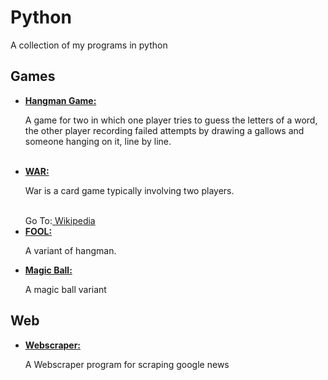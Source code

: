 # Python
A collection of my programs in python


 <h2>Games</h2>
<ul>
  <li>
    <a href="MyHangman.py"><b>Hangman Game:</b></a>
    <p> A game for two in which one player tries to guess the letters of a word, the other player recording failed attempts by drawing a gallows and someone hanging on it, line by line.
    </p>
  </li>
  <br>
  
<li>
<a href="MyCardWar.py"><b>WAR:</b></a> 
<p>War is a card game typically involving two players.</p>
<br>
Go To:<a href="https://en.wikipedia.org/wiki/War_(card_game)"> Wikipedia</a>
</li>

 <li>
 <a href="fool.py"><b>FOOL:</b></a>
    <p>A variant of hangman.</p>
  </li>
  
  <li>
  <a href="magicball_fate.py"><b>Magic Ball:</b></a>
    <p>A magic ball variant</p>
  </li>
 </ul>
  
 <h2>Web</h2>
 <ul>
  <li>
    <a href="webscraper.py"><b>Webscraper:</b></a>
    <p>A Webscraper program for scraping google news</p>
  </li>
 </ul>
  


  

